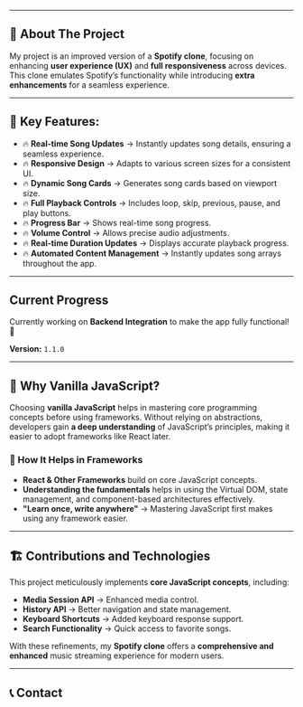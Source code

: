 <!-- PROJECT LOGO -->

---

## 📌 About The Project

My project is an improved version of a **Spotify clone**, focusing on enhancing **user experience (UX)** and **full responsiveness** across devices. This clone emulates Spotify’s functionality while introducing **extra enhancements** for a seamless experience.


---

## 🚀 Key Features:

- 🔥 **Real-time Song Updates** → Instantly updates song details, ensuring a seamless experience.
- 🔥 **Responsive Design** → Adapts to various screen sizes for a consistent UI.
- 🔥 **Dynamic Song Cards** → Generates song cards based on viewport size.
- 🔥 **Full Playback Controls** → Includes loop, skip, previous, pause, and play buttons.
- 🔥 **Progress Bar** → Shows real-time song progress.
- 🔥 **Volume Control** → Allows precise audio adjustments.
- 🔥 **Real-time Duration Updates** → Displays accurate playback progress.
- 🔥 **Automated Content Management** → Instantly updates song arrays throughout the app.

---

## Current Progress

Currently working on **Backend Integration** to make the app fully functional! 🎯  

**Version:** `1.1.0`

---

## 🤔 Why Vanilla JavaScript?

Choosing **vanilla JavaScript** helps in mastering core programming concepts before using frameworks. Without relying on abstractions, developers gain **a deep understanding** of JavaScript’s principles, making it easier to adopt frameworks like React later.

### 📌 How It Helps in Frameworks

- **React & Other Frameworks** build on core JavaScript concepts.
- **Understanding the fundamentals** helps in using the Virtual DOM, state management, and component-based architectures effectively.
- **"Learn once, write anywhere"** → Mastering JavaScript first makes using any framework easier.

---

## 🏗 Contributions and Technologies

This project meticulously implements **core JavaScript concepts**, including:
- **Media Session API** → Enhanced media control.
- **History API** → Better navigation and state management.
- **Keyboard Shortcuts** → Added keyboard response support.
- **Search Functionality** → Quick access to favorite songs.

With these refinements, my **Spotify clone** offers a **comprehensive and enhanced** music streaming experience for modern users.

---

## 📞 Contact
